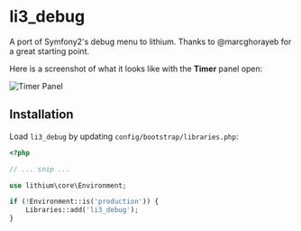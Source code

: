 # li3_debug

A port of Symfony2's debug menu to lithium. Thanks to @marcghorayeb for a great starting point.

Here is a screenshot of what it looks like with the **Timer** panel open:

![Timer Panel](http://i.imgur.com/Mzcmg8Kl.jpg)

## Installation

Load `li3_debug` by updating `config/bootstrap/libraries.php`:

```php
<?php

// ... snip ...

use lithium\core\Environment;

if (!Environment::is('production')) {
    Libraries::add('li3_debug');
}
```
